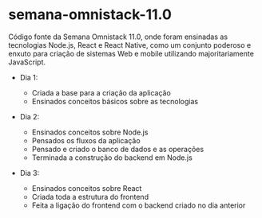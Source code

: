 # semana-omnistack-11.0

Código fonte da Semana Omnistack 11.0, onde foram ensinadas as tecnologias Node.js, React e React Native, como um conjunto poderoso e enxuto para criação de sistemas Web e mobile utilizando majoritariamente JavaScript.

* Dia 1:
  - Criada a base para a criação da aplicação
  - Ensinados conceitos básicos sobre as tecnologias
  
* Dia 2:
  - Ensinados conceitos sobre Node.js
  - Pensados os fluxos da aplicação
  - Pensado e criado o banco de dados e as operações
  - Terminada a construção do backend em Node.js
  
* Dia 3:
  - Ensinados conceitos sobre React
  - Criada toda a estrutura do frontend
  - Feita a ligação do frontend com o backend criado no dia anterior
